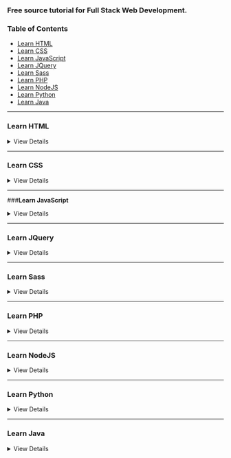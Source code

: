 ### Free source tutorial for Full Stack Web Development.

### Table of Contents

* [Learn HTML](#Learn-HTML)
* [Learn CSS](#Learn-CSS)
* [Learn JavaScript](#Learn-JavaScript)
* [Learn JQuery](#Learn-JQuery)
* [Learn Sass](#Learn-SAss)
* [Learn PHP](#Learn-PHP)
* [Learn NodeJS](#Learn-NodeJS)
* [Learn Python](#Learn-Python)
* [Learn Java](#Learn-JAVA)

---

### Learn HTML

<details>
  <summary>View Details</summary> 
  
Master the skills required to become a Front-End Web Developer, and start
building beautiful, responsive websites optimized for mobile and desktop
performance.

01. LevelUpTuts (How to Make Your First Website) = [http://tiny.cc/4gu14y](http://tiny.cc/4gu14y)
01. LevelUpTuts (HTML5 Tutorials) = [http://tiny.cc/kvbw4y](http://tiny.cc/kvbw4y)
02. Thenewboston (XHTML and CSS Tutorials Playlist) = [http://tiny.cc/s0zy4y](http://tiny.cc/s0zy4y)
02. Thenewboston (HTML5 Tutorials Playlist) = [http://tiny.cc/a3zy4y](http://tiny.cc/a3zy4y)
03. Envato Tuts+ [http://tiny.cc/lvzy4y](http://tiny.cc/lvzy4y)
04. The Bad Tutorials [http://tiny.cc/18zy4y](http://tiny.cc/18zy4y)

</details>
  
---------
  
### __Learn CSS__

<details>
  <summary>View Details</summary>
  
  _CSS stands for Cascading Style Sheets._

- Cascading refers to the way CSS applies one style on top of another.
- Style Sheets control the look and feel of web documents.
  
01. LevelUpTuts (CSS Experiments) = [http://tiny.cc/wwbw4y](http://tiny.cc/wwbw4y)
01. LevelUpTuts (CSS3 Tutorials) = [http://tiny.cc/zvox4y](http://tiny.cc/zvox4y)
01. LevelUpTuts (CSS Tutorials) = [http://tiny.cc/kbpx4y](http://tiny.cc/kbpx4y)
02. The Bad Tutorials (CSS Tutorials) = [http://tiny.cc/tvxy4y](http://tiny.cc/tvxy4y)
03. The Net Ninja (CSS Tutorials for Beginners) = [http://tiny.cc/93xy4y](http://tiny.cc/93xy4y)
03. The Net Ninja (CSS Positioning ) = [http://tiny.cc/s8ez4y](http://tiny.cc/s8ez4y)
04. DevTips (CSS Animations Series) = [http://tiny.cc/bj204y](http://tiny.cc/bj204y)

 </details>

------------
 

###__Learn JavaScript__

<details>
  <summary>View Details</summary>
  
  
  
 </details>
 
 -------------
 
### Learn JQuery

<details>
  <summary>View Details</summary>
 </details>
 
 ------------
 
### Learn Sass

<details>
  <summary>View Details</summary>
 </details>
 
 ------------
 
### Learn PHP

<details>
  <summary>View Details</summary>
 </details>
 
----------
 
### Learn NodeJS

<details>
  <summary>View Details</summary>
  
 </details>
 
-------------
 
### Learn Python

<details>
  <summary>View Details</summary>
  
 </details>
 
 -------------------
 
### Learn Java

<details>
  <summary>View Details</summary>
 </details>
 
